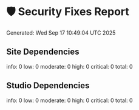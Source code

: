 # 🛡️ Security Fixes Report

Generated: Wed Sep 17 10:49:04 UTC 2025

## Site Dependencies
info: 0
low: 0
moderate: 0
high: 0
critical: 0
total: 0
## Studio Dependencies
info: 0
low: 0
moderate: 0
high: 0
critical: 0
total: 0

